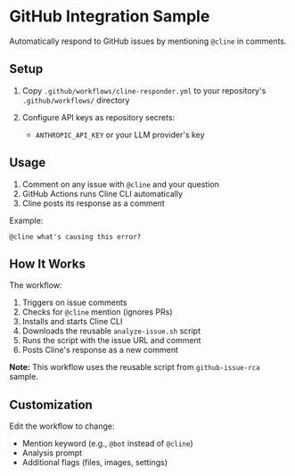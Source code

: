# GitHub Integration Sample

Automatically respond to GitHub issues by mentioning `@cline` in comments.

## Setup

1. Copy `.github/workflows/cline-responder.yml` to your repository's `.github/workflows/` directory

2. Configure API keys as repository secrets:
   - `ANTHROPIC_API_KEY` or your LLM provider's key

## Usage

1. Comment on any issue with `@cline` and your question
2. GitHub Actions runs Cline CLI automatically
3. Cline posts its response as a comment

Example:
```
@cline what's causing this error?
```

## How It Works

The workflow:
1. Triggers on issue comments
2. Checks for `@cline` mention (ignores PRs)
3. Installs and starts Cline CLI
4. Downloads the reusable `analyze-issue.sh` script
5. Runs the script with the issue URL and comment
6. Posts Cline's response as a new comment

**Note:** This workflow uses the reusable script from `github-issue-rca` sample.

## Customization

Edit the workflow to change:
- Mention keyword (e.g., `@bot` instead of `@cline`)
- Analysis prompt
- Additional flags (files, images, settings)
